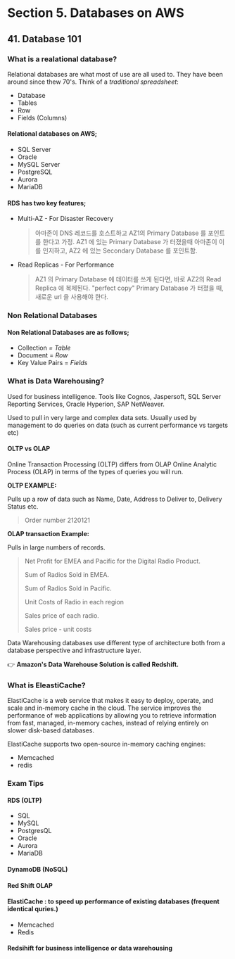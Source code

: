 #  Section 5. Databases on AWS

## 41. Database 101

### What is a realational database? 

Relational databases are what most of use are all used to. They have been around since thew 70's. Think of a *traditional spreadsheet*:

* Database
* Tables
* Row
* Fields (Columns)

#### Relational databases on AWS;

* SQL Server
* Oracle
* MySQL Server
* PostgreSQL
* Aurora
* MariaDB

#### RDS has two key features;

* Multi-AZ - For Disaster Recovery

  > 아마존이 DNS 레코드를 호스트하고 AZ1의 Primary Database 를 포인트를 한다고 가정. AZ1 에 있는 Primary Database 가 터졌을때 아마존이 이를 인지하고, AZ2 에 있는 Secondary Database 를 포인트함.

* Read Replicas - For Performance

  > AZ1 의 Primary Database 에 데이터를 쓰게 된다면, 바로 AZ2의 Read Replica 에 복제된다. "perfect copy" Primary Database 가 터졌을 때, 새로운 url 을 사용해야 한다.



### Non Relational Databases

#### Non Relational Databases are as follows;

* Collection *= Table*
* Document = *Row*
* Key Value Pairs = *Fields*



### What is Data Warehousing?

Used for business intelligence. Tools like Cognos, Jaspersoft, SQL Server Reporting Services, Oracle Hyperion, SAP NetWeaver.

Used to pull in very large and complex data sets. Usually used by management to do queries on data (such as current performance vs targets etc)



#### OLTP vs OLAP

Online Transaction Processing (OLTP) differs from OLAP Online Analytic Process (OLAP) in terms of the types of queries you will run.

**OLTP EXAMPLE:**

Pulls up a row of data such as Name, Date, Address to Deliver to, Delivery Status etc.

> Order number 2120121



**OLAP transaction Example:**

Pulls in large numbers of records.

> Net Profit for EMEA and Pacific for the Digital Radio Product.
>
> Sum of Radios Sold in EMEA.
>
> Sum of Radios Sold in Pacific.
>
> Unit Costs of Radio in each region 
>
> Sales price of each radio.
>
> Sales price - unit costs



Data Warehousing databases use different type of architecture both from a database perspective and infrastructure layer. 

👉 **Amazon's Data Warehouse Solution is called Redshift.**



### What is EleastiCache?

ElastiCache is a web service that makes it easy to deploy, operate, and scale and in-memory cache in the cloud. The service improves the performance of web applications by allowing you to retrieve information from fast, managed, in-memory caches, instead of relying entirely on slower disk-based databases.

ElastiCache supports two open-source in-memory caching engines:

* Memcached
* redis



### Exam Tips

#### RDS (OLTP)

* SQL
* MySQL
* PostgresQL
* Oracle
* Aurora
* MariaDB

#### DynamoDB (NoSQL)

#### Red Shift OLAP

#### ElastiCache : to speed up performance of existing databases (frequent identical quries.)

* Memcached
* Redis

#### Redsihift for business intelligence or data warehousing











 

